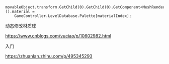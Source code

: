 ```
movableObject.transform.GetChild(0).GetChild(0).GetComponent<MeshRenderer>().material =
    GameController.LevelDatabase.Palette[materialIndex];
```

动态修改材质球

https://www.cnblogs.com/vuciao/p/10602982.html



入门

https://zhuanlan.zhihu.com/p/495345293
